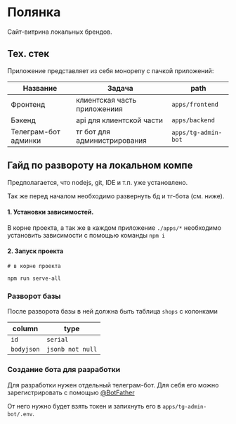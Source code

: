 # Полянка

Сайт-витрина локальных брендов.

## Тех. стек

Приложение представляет из себя монорепу с пачкой приложений:

| Название             | Задача                       | path                |
|----------------------|------------------------------|---------------------|
| Фронтенд             | клиентская часть приложениия | `apps/frontend`     |
| Бэкенд               | api для клиентской части     | `apps/backend`      |
| Телеграм-бот админки | тг бот для администрирования | `apps/tg-admin-bot` |

## Гайд по развороту на локальном компе

Предполагается, что nodejs, git, IDE и т.п. уже установлено.

Так же перед началом необходимо развернуть бд и тг-бота (см. ниже).

#### 1. Установки зависимостей.

В корне проекта, а так же в каждом приложение `./apps/*` необходимо установить
зависимости с помощью команды `npm i`

#### 2. Запуск проекта

```shell
# в корне проекта

npm run serve-all
```

### Разворот базы

После разворота базы в ней должна быть таблица `shops` с колонками

| column     | type             |
|------------|------------------|
| `id`       | `serial`         |
| `bodyjson` | `jsonb not null` |

### Создание бота для разработки

Для разработки нужен отдельный телеграм-бот. Для себя его можно зарегистрировать
с помощью [@BotFather](https://t.me/BotFather)

От него нужно будет взять токен и запихнуть его в `apps/tg-admin-bot/.env`.
